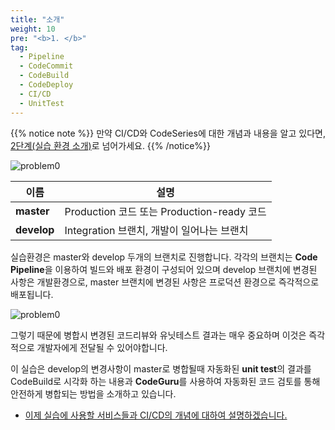 ```yaml
---
title: "소개"
weight: 10
pre: "<b>1. </b>"
tag:
  - Pipeline
  - CodeCommit
  - CodeBuild
  - CodeDeploy
  - CI/CD
  - UnitTest
---
```


{{% notice note %}}
만약 CI/CD와 CodeSeries에 대한 개념과 내용을 알고 있다면, [2단계(실습 환경 소개)](/setup)로 넘어가세요.
{{% /notice%}}

 ![problem0](/images/gitbranchenv2.svg)


|이름|설명|
|---|---|
| **master** | Production 코드 또는 Production-ready 코드 |
| **develop** | Integration 브랜치, 개발이 일어나는 브랜치 |


실습환경은 master와 develop 두개의 브랜치로 진행합니다. 
각각의 브랜치는 **Code Pipeline**을 이용하여 빌드와 배포 환경이 구성되어 있으며 develop 브랜치에 변경된 사항은 개발환경으로, master 브랜치에 변경된 사항은 프로덕션 환경으로 즉각적으로 배포됩니다.

 ![problem0](/images/gitbranch3.svg)

그렇기 때문에 병합시 변경된 코드리뷰와 유닛테스트 결과는 매우 중요하며 이것은 즉각적으로 개발자에게 전달될 수 있어야합니다. 

이 실습은 develop의 변경사항이 master로 병합될때 자동화된 **unit test**의 결과를 CodeBuild로 시각화 하는 내용과 **CodeGuru**를 사용하여 자동화된 코드 검토를 통해 안전하게 병합되는 방법을 소개하고 있습니다. 


- [이제 실습에 사용할 서비스들과 CI/CD의 개념에 대하여 설명하겠습니다.](/ko/introduction/cdci)
